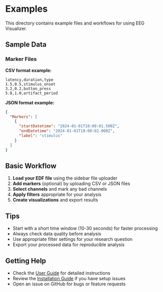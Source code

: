 # Examples

This directory contains example files and workflows for using EEG Visualizer.

## Sample Data

### Marker Files

**CSV format example:**
```csv
latency,duration,type
1.5,0.5,stimulus_onset
3.2,0.2,button_press
5.8,1.0,artifact_period
```

**JSON format example:**
```json
{
  "Markers": [
    {
      "startDatetime": "2024-01-01T10:00:01.500Z",
      "endDatetime": "2024-01-01T10:00:02.000Z",
      "label": "stimulus"
    }
  ]
}
```

## Basic Workflow

1. **Load your EDF file** using the sidebar file uploader
2. **Add markers** (optional) by uploading CSV or JSON files
3. **Select channels** and mark any bad channels
4. **Apply filters** appropriate for your analysis
5. **Create visualizations** and export results

## Tips

- Start with a short time window (10-30 seconds) for faster processing
- Always check data quality before analysis
- Use appropriate filter settings for your research question
- Export your processed data for reproducible analysis

## Getting Help

- Check the [User Guide](../docs/user_guide.md) for detailed instructions
- Review the [Installation Guide](../docs/installation.md) if you have setup issues
- Open an issue on GitHub for bugs or feature requests